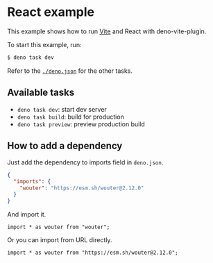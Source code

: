# React example 

This example shows how to run [Vite](https://vitejs.dev) and React with deno-vite-plugin.

To start this example, run:

```bash
$ deno task dev
```

Refer to the [`./deno.json`](./deno.json) for the other tasks.

## Available tasks

 - `deno task dev`: start dev server
 - `deno task build`: build for production
 - `deno task preview`: preview production build

## How to add a dependency

Just add the dependency to imports field in `deno.json`.

```json
{
  "imports": {
    "wouter": "https://esm.sh/wouter@2.12.0"
  }
}
```

And import it.

```tsx
import * as wouter from "wouter";
```

Or you can import from URL directly.

```tsx
import * as wouter from "https://esm.sh/wouter@2.12.0";
```
